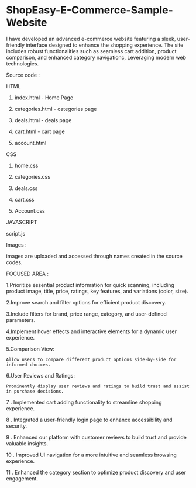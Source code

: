 # ShopEasy-E-Commerce-Sample-Website
I have developed an advanced e-commerce website featuring a sleek, user-friendly interface designed to enhance the shopping experience. The site includes robust functionalities such as seamless cart addition, product comparison, and enhanced category navigationc, Leveraging modern web technologies.

Source code :

HTML

1. index.html - Home Page 

2. categories.html - categories page

3. deals.html - deals page

4. cart.html - cart page 

5. account.html
   
CSS

1. home.css

2. categories.css

3. deals.css

4. cart.css

5. Account.css
   
JAVASCRIPT

script.js

Images :

images are uploaded and accessed through names created in the source codes.


FOCUSED AREA :

1.Prioritize essential product information for quick scanning, including product image, title, price, ratings, key features, and variations (color, size).

2.Improve search and filter options for efficient product discovery.

3.Include filters for brand, price range, category, and user-defined parameters.

4.Implement hover effects and interactive elements for a dynamic user experience.

5.Comparison View:

    Allow users to compare different product options side-by-side for informed choices.
6.User Reviews and Ratings:

    Prominently display user reviews and ratings to build trust and assist in purchase decisions.
    
7 . Implemented cart adding functionality to streamline shopping experience.

8 . Integrated a user-friendly login page to enhance accessibility and security.

9 . Enhanced our platform with customer reviews to build trust and provide valuable insights.

10 . Improved UI navigation for a more intuitive and seamless browsing experience.

11 . Enhanced the category section to optimize product discovery and user engagement.
